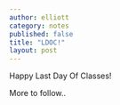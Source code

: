 ```yaml
---
author: elliott
category: notes
published: false
title: "LDOC!"
layout: post
---
```


Happy Last Day Of Classes!

More to follow..
<!--
# Final Super Duper Q&A

- Open source contribution: bug reports
- **Note:** the final is due at 11:59pm Friday April 29.  It was previously listed as due at 12:00am Friday, which is 24 hours earlier :)
- **Optional 2 day Extension**: You can choose to turn in your final by 11:59pm on Sunday May 1.  Think of this as the "hard way out".
If you do this, you'll turn in *another* snapshot/update by the original deadline on Friday.  Also, I'll have higher expectations for
all the details being right in your program.  Aka the perfectionists' special.
- The above have been added to the Final description.
- Matplotlib on Cloud 9: first, install matplotlib with `sudo apt-get install python-matplotlib` then at some point in your program
`plot.savefig("filename.jpg")` will make a file locally.  [Run > Run With > Apache](https://docs.c9.io/docs/run-an-application) to see
your image file.  You could also download the image and view it locally- Apache is just for your convenience.  You can assume your user
(me) knows how to use the image file you've created.  Print "filename.jpg created" or etc. Trinket users: we did all this for you :)
- Quick intro to package managers: `apt-get` (ubuntu linux), `pip` (python), `easy_install` (old school python), `gem` (ruby), `bundler` (ruby),
`lein` aka Leiningen (Clojure), `npm` (node), `bower` (client side Web), `brew` (Mac OSX) etc etc.  Know and love them, but understand they're copying a
bunch of files and changing some system settings so you don't have to.  But if something goes wrong you need to know how they work so you
can do surgery.  Also, beware of conflicts between them!
- For completeness, want to make sure you know about [Virtual Environments in Python](https://docs.python.org/3/library/venv.html) with `venv`.  Makes some hidden directories that let you install only what you need for each project.  Can
be complex, but though of as the pro way to do a project. `activate` and `deactiveate` scripts 'turn on' these mini environments.
- For science: IPython/[Jupyter notebooks](http://jupyter.org/).  Code + rich text in 'cells' that are kind of like an ubertrinket for scientific code.  Some
people write journal articles in them.

# Thank You!

As I said on the first day of class, I love teaching, and you've been an especially great group.   Thanks for a great semester!

Please keep in touch on various social media.  I use Twitter the most.  Drop me a line if I can help or you've got a fun
update to share: eah13@mac.com

# Stay involved!

- Meetups & open source contributions are a great way to stay motivated and stay inspired
- RE Meetups: believe in the strength of weak ties!  When you show up a second or third time you'll be amazed at how much easier it is to break the ice.
- There are tons of great nonprofits doing good work for kids- share what you know!
- [Kickstarters like this one](https://www.kickstarter.com/projects/lesbianswhotech/the-lesbians-who-techs-edie-windsor-coding-scholar) are
a direct way to improve diversity in our field.
- Be an ally for an underrepresented group!
- Think about how wider events like NC HB2 [impact our field](http://www.exitevent.com/article/why-trinket-against-north-carolina-hb2-160425).  Like a program, our field is yours; make it what you want it to be!

# Keep silshacking!

Paul Graham has written that the way to win at startups is the same as the way to not losing - [Don't Die](http://www.paulgraham.com/die.html).  In
other words, the main criterion of success is whether you keep going.  I think this is exactly analogous to success - whatever that means to you-
in programming.  You win the same way you avoid losing: keep going.

I've tried to make this class a safe and encouraging space for you to try lots of things and get messy.  The real world isn't a lot different
except you'll find spaces that will be more or less encouraging and, hopefully, over time, things get a little less messy.  But it's still just humans and code.

Just know that whatever role you want programming to play in your career, you can get there if you keep going.  Things get way easier
after liftoff, when your rate of learning becomes exponential.  But regardless of your trajectory, you've found problem solving skills and
attitudes, along with a significant knowledge of Python, that have equipped you to get out there and do real things.  The Final and all
the apps you've made are proof enough of that.

# Project Updates

Last one of the semester.  Make it count!  You should have most of the functionality of your project done and be working on stretch goals or
perfecting the details.  If you're not, use your group to make sure you've got a plan to catch up!
-->